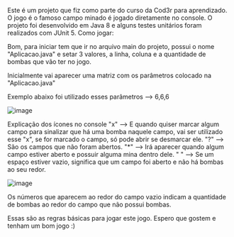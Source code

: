 Este é um projeto que fiz como parte do curso da Cod3r para aprendizado. O jogo é o famoso campo minado é jogado diretamente no console. O projeto foi desenvolvido em Java 8 e alguns testes unitários foram realizados com JUnit 5.
Como jogar:

Bom, para iniciar tem que ir no arquivo main do projeto, possui o nome "Aplicacao.java" e setar 3 valores, a linha, coluna e a quantidade de bombas que vão ter no jogo.

Inicialmente vai aparecer uma matriz com os parâmetros colocado na "Aplicacao.java" 

Exemplo abaixo foi utilizado esses parâmetros --> 6,6,6

![image](https://user-images.githubusercontent.com/87150096/230779760-4c03c5ab-bfc3-4d29-9c60-53070d91fc55.png)


Explicação dos ícones no console
"x" --> E quando quiser marcar algum campo para sinalizar que há uma bomba naquele campo, vai ser utilizado esse "x", se for marcado o campo, só pode abrir se desmarcar ele.
"?" --> São os campos que não foram abertos.
"*" --> Irá aparecer quando algum campo estiver aberto e possuir alguma mina dentro dele.
" " --> Se um espaço estiver vazio, significa que um campo foi aberto e não há bombas ao seu redor.

 
![image](https://user-images.githubusercontent.com/87150096/230779779-d540fef1-7836-4474-bb61-4132ac383e2d.png)


Os números que aparecem ao redor do campo vazio indicam a quantidade de bombas ao redor do campo que não possui bombas.

Essas são as regras básicas para jogar este jogo. Espero que gostem e tenham um bom jogo :)
